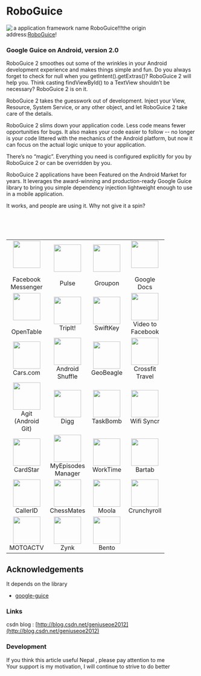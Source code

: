 RoboGuice
=========

<img src="http://f.cl.ly/items/1G3K1n2L3g452n3i1M2q/roboguice-200px.png" align="left" />

a application framework name RoboGuice!!!the origin address:[RoboGuice](https://github.com/roboguice/roboguice)!

### Google Guice on Android, version 2.0

RoboGuice 2 smoothes out some of the wrinkles in your Android development experience and makes things simple and fun. Do you always forget to check for null when you getIntent().getExtras()? RoboGuice 2 will help you. Think casting findViewById() to a TextView shouldn’t be necessary? RoboGuice 2 is on it.

RoboGuice 2 takes the guesswork out of development. Inject your View, Resource, System Service, or any other object, and let RoboGuice 2 take care of the details.

RoboGuice 2 slims down your application code. Less code means fewer opportunities for bugs. It also makes your code easier to follow -- no longer is your code littered with the mechanics of the Android platform, but now it can focus on the actual logic unique to your application.

There’s no “magic”. Everything you need is configured explicitly for you by RoboGuice 2 or can be overridden by you.

RoboGuice 2 applications have been Featured on the Android Market for years. It leverages the award-winning and production-ready Google Guice library to bring you simple dependency injection lightweight enough to use in a mobile application.

It works, and people are using it. Why not give it a spin?

<br/>
<br/>
<br/>


<table>
    <tr>
        <td width="72" align="center">
            <a title="Facebook Messenger" href="http://market.android.com/details?id=com.facebook.orca" rel="nofollow"><img src="http://donnfelker.github.com/roboguice/images/app-icons/fb-messenger.png" width="72" height="72"></a><br>
            <br>
            Facebook Messenger
        </td>
        <td width="72" align="center">
            <a title="Pulse" href="https://market.android.com/details?id=com.alphonso.pulse" rel="nofollow"><img src="http://donnfelker.github.com/roboguice/images/app-icons/pulse.png" width="72" height="72"><br>
            <br></a>Pulse
        </td>
        <td width="72" align="center">
            <a title="Groupon" href="http://market.android.com/details?id=com.groupon" rel="nofollow"><img src="http://donnfelker.github.com/roboguice/images/app-icons/groupon.png" width="72" height="72"></a><br>
            <br>
            Groupon
        </td>
        <td width="72" align="center">
            <a title="Google Docs" href="https://market.android.com/details?id=com.google.android.apps.docs" rel="nofollow"><img src="http://donnfelker.github.com/roboguice/images/app-icons/google-docs.png" width="72" height="72"></a><br>
            <br>
            Google Docs
        </td>
    </tr>
    <tr>
        <td width="72" align="center">
            <a title="OpenTable" href="http://market.android.com/details?id=com.opentable" rel="nofollow"><img src="http://donnfelker.github.com/roboguice/images/app-icons/opentable.png" width="72" height="72"></a><br>
            <br>
            OpenTable
        </td>
        <td width="72" align="center">
            <a title="TripIt!" href="http://market.android.com/details?id=com.tripit" rel="nofollow"><img src="http://donnfelker.github.com/roboguice/images/app-icons/tripit.png" width="72" height="72"></a>TripIt!
        </td>
        <td width="72" align="center">
            <a title="SwiftKey" href="http://market.android.com/details?id=com.touchtype.swiftkey" rel="nofollow"><img src="http://donnfelker.github.com/roboguice/images/app-icons/swiftkey.png" width="72" height="72"></a>SwiftKey
        </td>
        <td width="72" align="center">
            <a title="Video to Facebook" href="https://market.android.com/details?id=net.eworldui.videouploader" rel="nofollow"><img src="http://donnfelker.github.com/roboguice/images/app-icons/video-to-fb.png" width="72" height="72"></a>Video to Facebook
        </td>
    </tr>
    <tr>
        <td width="72" align="center">
            <a title="Cars.com" href="http://market.android.com/details?id=com.cars.android" rel="nofollow"><img src="http://donnfelker.github.com/roboguice/images/app-icons/carsdotcom.png" width="72" height="72"></a>Cars.com
        </td>
        <td width="72" align="center">
            <a title="Android Shuffle" href="https://market.android.com/details?id=org.dodgybits.android.shuffle" rel="nofollow"><img src="http://donnfelker.github.com/roboguice/images/app-icons/android-shuffle.png" width="72" height="72"></a>Android Shuffle
        </td>
        <td width="72" align="center">
            <a title="GeoBeagle" href="https://market.android.com/details?id=com.google.code.geobeagle" rel="nofollow"><img src="http://donnfelker.github.com/roboguice/images/app-icons/geobeagle.png" width="72" height="72"></a>GeoBeagle
        </td>
        <td width="72" align="center">
            <a title="Crossfit Travel" href="http://market.android.com/details?id=com.agilevent.crossfittravel" rel="nofollow"><img src="http://donnfelker.github.com/roboguice/images/app-icons/crossfit-travel.png" width="72" height="72"></a>Crossfit Travel
        </td>
    </tr>
    <tr>
        <td width="72" align="center">
            <a title="Agit (Android Git)" href="https://market.android.com/details?id=com.madgag.agit" rel="nofollow"><img src="http://donnfelker.github.com/roboguice/images/app-icons/agit.png" width="72" height="72"></a>Agit (Android Git)
        </td>
        <td width="72" align="center">
            <a title="Digg" href="http://www.digg.com" rel="nofollow"><img src="http://donnfelker.github.com/roboguice/images/app-icons/digg.png" width="72" height="72"></a>Digg
        </td>
        <td width="72" align="center">
            <a title="TaskBomb" href="https://market.android.com/details?id=org.androidideas.taskbomb" rel="nofollow"><img src="http://donnfelker.github.com/roboguice/images/app-icons/taskbomb.png" width="72" height="72"></a>TaskBomb
        </td>
        <td width="72" align="center">
            <a title="Wifi Syncr" href="https://market.android.com/details?id=com.appricoo.android.tools.wifisyncr" rel="nofollow"><img src="http://donnfelker.github.com/roboguice/images/app-icons/wifi-syncer.png" width="72" height="72"></a>Wifi Syncr
        </td>
    </tr>
    <tr>
        <td width="72" align="center">
            <a title="CardStar" href="https://market.android.com/details?id=com.cardstar.android" rel="nofollow"><img src="http://donnfelker.github.com/roboguice/images/app-icons/cardstar.png" width="72" height="72"></a>CardStar
        </td>
        <td width="72" align="center">
            <a title="MyEpisodes Manager" href="https://market.android.com/details?id=eu.vranckaert.episodeWatcher" rel="nofollow"><img src="http://donnfelker.github.com/roboguice/images/app-icons/my-episodes-manager.png" width="72" height="72"></a>MyEpisodes Manager
        </td>
        <td width="72" align="center">
            <a title="WorkTime" href="https://market.android.com/details?id=eu.vranckaert.worktime" rel="nofollow"><img src="http://donnfelker.github.com/roboguice/images/app-icons/worktime.png" width="72" height="72"></a>WorkTime
        </td>
        <td width="72" align="center">
            <a title="Bartab" href="https://market.android.com/details?id=com.webtab.bartab.droid" rel="nofollow"><img src="http://donnfelker.github.com/roboguice/images/app-icons/bartab.png" width="72" height="72"></a>Bartab
        </td>
    </tr>
    <tr>
        <td width="72" align="center">
            <a title="CallerID" href="https://market.android.com/details?id=com.integralblue.callerid" rel="nofollow"><img src="http://donnfelker.github.com/roboguice/images/app-icons/callerid.png" width="72" height="72"></a>CallerID
        </td>
        <td width="72" align="center">
            <a title="ChessMates" href="https://play.google.com/store/apps/details?id=com.aptitudelabs.chess" rel="nofollow"><img src="http://donnfelker.github.com/roboguice/images/app-icons/chessmates.png" width="72" height="72"></a>ChessMates
        </td>
        <td width="72" align="center">
            <a title="Moola" href="https://play.google.com/store/apps/details?id=nefarious.apps.moolapro" rel="nofollow"><img src="http://donnfelker.github.com/roboguice/images/app-icons/moola.png" width="72" height="72"></a>Moola
        </td>
        <td width="72" align="center">
            <a title="Crunchyroll" href="https://play.google.com/store/apps/details?id=com.crunchyroll.crunchyroid" rel="nofollow"><img src="http://donnfelker.github.com/roboguice/images/app-icons/crunchyroll.png" width="72" height="72"></a>Crunchyroll
        </td>
    </tr>
    <tr>
        <td width="72" align="center">
            <a title="MOTOACTV" href="https://play.google.com/store/apps/details?id=com.motorola.notification" rel="nofollow"><img src="http://donnfelker.github.com/roboguice/images/app-icons/motoactv.png" width="72" height="72"></a>MOTOACTV
        </td>
        <td width="72" align="center">
            <a title="Zynk" href="https://play.google.com/store/apps/details?id=me.zynk.zynkcorp" rel="nofollow"><img src="http://donnfelker.github.com/roboguice/images/app-icons/zynk.png" width="72" height="72"></a>Zynk
        </td>
        <td width="72" align="center">
            <a title="Bento" href="https://play.google.com/store/apps/details?id=br.gov.rs.bentogoncalves.guia" rel="nofollow"><img src="http://donnfelker.github.com/roboguice/images/app-icons/bento.png" width="72" height="72"></a>Bento
        </td>
    </tr>
</table>


## Acknowledgements
It depends on the library
* [google-guice](http://code.google.com/p/google-guice/downloads/list)



### Links
csdn blog : [http://blog.csdn.net/geniuseoe2012](http://blog.csdn.net/geniuseoe2012)<br/> 


### Development
If you think this article useful Nepal , please pay attention to me<br />
Your support is my motivation, I will continue to strive to do better

